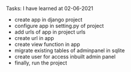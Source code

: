 Tasks:
I have learned at 02-06-2021
- create app in django project
- configure app in setting.py of project
- add urls of app in project urls
- create url in app
- create view function in app
- migrate existing tables of adminpanel in sqlite
- create user for access inbuilt admin panel
- finally, run the project